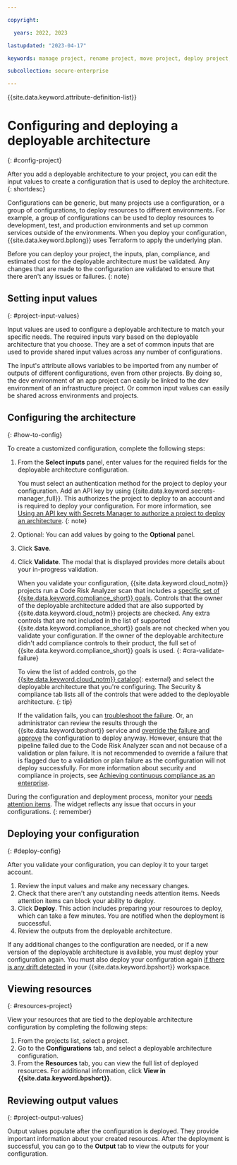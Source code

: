 ```yaml
---

copyright:

  years: 2022, 2023

lastupdated: "2023-04-17"

keywords: manage project, rename project, move project, deploy project, merge request, merge changes

subcollection: secure-enterprise

---
```


{{site.data.keyword.attribute-definition-list}}


# Configuring and deploying a deployable architecture
{: #config-project}

After you add a deployable architecture to your project, you can edit the input values to create a configuration that is used to deploy the architecture.
{: shortdesc}

Configurations can be generic, but many projects use a configuration, or a group of configurations, to deploy resources to different environments. For example, a group of configurations can be used to deploy resources to development, test, and production environments and set up common services outside of the environments. When you deploy your configuration, {{site.data.keyword.bplong}} uses Terraform to apply the underlying plan. 

Before you can deploy your project, the inputs, plan, compliance, and estimated cost for the deployable architecture must be validated. Any changes that are made to the configuration are validated to ensure that there aren't any issues or failures.
{: note}

## Setting input values
{: #project-input-values}

Input values are used to configure a deployable architecture to match your specific needs. The required inputs vary based on the deployable architecture that you choose. They are a set of common inputs that are used to provide shared input values across any number of configurations.

The input's attribute allows variables to be imported from any number of outputs of different configurations, even from other projects. By doing so, the dev environment of an app project can easily be linked to the dev environment of an infrastructure project. Or common input values can easily be shared across environments and projects.

## Configuring the architecture
{: #how-to-config}

To create a customized configuration, complete the following steps:

1. From the **Select inputs** panel, enter values for the required fields for the deployable architecture configuration.

    You must select an authentication method for the project to deploy your configuration. Add an API key by using {{site.data.keyword.secrets-manager_full}}. This authorizes the project to deploy to an account and is required to deploy your configuration. For more information, see [Using an API key with Secrets Manager to authorize a project to deploy an architecture](/docs/secure-enterprise?topic=secure-enterprise-authorize-project).
    {: note}

1. Optional: You can add values by going to the **Optional** panel.
1. Click **Save**.
1. Click **Validate**. The modal that is displayed provides more details about your in-progress validation.

   When you validate your configuration, {{site.data.keyword.cloud_notm}} projects run a Code Risk Analyzer scan that includes a [specific set of {{site.data.keyword.compliance_short}} goals](/docs/code-risk-analyzer-cli-plugin?topic=code-risk-analyzer-cli-plugin-cra-cli-plugin#terraform-scc-goals). Controls that the owner of the deployable architecture added that are also supported by {{site.data.keyword.cloud_notm}} projects are checked. Any extra controls that are not included in the list of supported {{site.data.keyword.compliance_short}} goals are not checked when you validate your configuration. If the owner of the deployable architecture didn't add compliance controls to their product, the full set of {{site.data.keyword.compliance_short}} goals is used. {: #cra-validate-failure}

   To view the list of added controls, go the [{{site.data.keyword.cloud_notm}} catalog](/catalog){: external} and select the deployable architecture that you're configuring. The Security & compliance tab lists all of the controls that were added to the deployable architecture.
   {: tip}

   If the validation fails, you can [troubleshoot the failure](/docs/secure-enterprise?topic=secure-enterprise-ts-na-failures#na-checks-fail). Or, an administrator can review the results through the {{site.data.keyword.bpshort}} service and [override the failure and approve](/docs/secure-enterprise?topic=secure-enterprise-approve-failed-validation) the configuration to deploy anyway. However, ensure that the pipeline failed due to the Code Risk Analyzer scan and not because of a validation or plan failure. It is not recommended to override a failure that is flagged due to a validation or plan failure as the configuration will not deploy successfully. For more information about security and compliance in projects, see [Achieving continuous compliance as an enterprise](/docs/secure-enterprise?topic=secure-enterprise-continuous-compliance).

During the configuration and deployment process, monitor your [needs attention items](/docs/secure-enterprise?topic=secure-enterprise-needs-attention-projects). The widget reflects any issue that occurs in your configurations.
{: remember}

## Deploying your configuration
{: #deploy-config}

After you validate your configuration, you can deploy it to your target account.

1. Review the input values and make any necessary changes.
1. Check that there aren't any outstanding needs attention items. Needs attention items can block your ability to deploy.
1. Click **Deploy**. This action includes preparing your resources to deploy, which can take a few minutes. You are notified when the deployment is successful.
1. Review the outputs from the deployable architecture.

If any additional changes to the configuration are needed, or if a new version of the deployable architecture is available, you must deploy your configuration again. You must also deploy your configuration again [if there is any drift detected](/docs/schematics?topic=schematics-drift-note&interface=ui#drift-ui) in your {{site.data.keyword.bpshort}} workspace.

## Viewing resources
{: #resources-project}

View your resources that are tied to the deployable architecture configuration by completing the following steps:

1. From the projects list, select a project.
2. Go to the **Configurations** tab, and select a deployable architecture configuration.
4. From the **Resources** tab, you can view the full list of deployed resources. For additional information, click **View in {{site.data.keyword.bpshort}}**.

## Reviewing output values
{: #project-output-values}

Output values populate after the configuration is deployed. They provide important information about your created resources. After the deployment is successful, you can go to the **Output** tab to view the outputs for your configuration.
